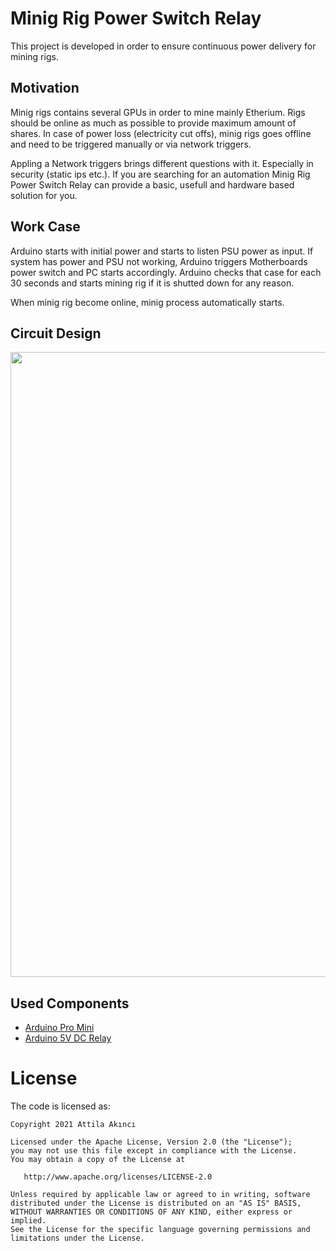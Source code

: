 # Minig Rig Power Switch Relay
This project is developed in order to ensure continuous power delivery for mining rigs. 

## Motivation
Minig rigs contains several GPUs in order to mine mainly Etherium. Rigs should be online as much as possible to provide maximum amount of shares. 
In case of power loss (electricity cut offs), minig rigs goes offline and need to be triggered manually or via network triggers. 

Appling a Network triggers brings different questions with it. Especially in security (static ips etc.). If you are searching for an automation 
Minig Rig Power Switch Relay can provide a basic, usefull and hardware based solution for you.  

## Work Case
Arduino starts with initial power and starts to listen PSU power as input. 
If system has power and PSU not working, Arduino triggers Motherboards power switch and PC starts accordingly.
Arduino checks that case for each 30 seconds and starts mining rig if it is shutted down for any reason.

When minig rig become online, minig process automatically starts. 

## Circuit Design
<img src="https://github.com/AttilaAKINCI/MinigRigPowerSwitchRelay/blob/master/images/rigrelay_bb.jpg" width="1000">

## Used Components
* [Arduino Pro Mini](https://www.aliexpress.com/item/32821902128.html?spm=a2g0o.productlist.0.0.306729d40kzlDs&aem_p4p_detail=202106220039092369460712652000029269865)
* [Arduino 5V DC Relay](https://www.aliexpress.com/item/32708600505.html)

# License

The code is licensed as:

```
Copyright 2021 Attila Akıncı

Licensed under the Apache License, Version 2.0 (the "License");
you may not use this file except in compliance with the License.
You may obtain a copy of the License at

   http://www.apache.org/licenses/LICENSE-2.0

Unless required by applicable law or agreed to in writing, software
distributed under the License is distributed on an "AS IS" BASIS,
WITHOUT WARRANTIES OR CONDITIONS OF ANY KIND, either express or implied.
See the License for the specific language governing permissions and
limitations under the License.
```
